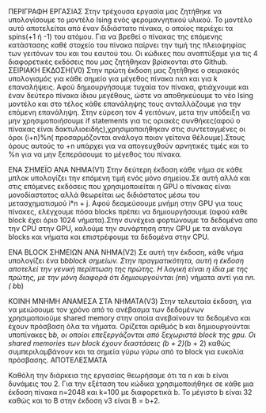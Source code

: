 ΠΕΡΙΓΡΑΦΗ ΕΡΓΑΣΙΑΣ
Στην τρέχουσα εργασία μας ζητήθηκε να υπολογίσουμε το μοντέλο Ising ενός φερομανγητικού υλικού. Το μοντέλο αυτό αποτελείται από έναν διδιάστατο πίνακα, ο οποίος περιέχει τα spins(+1 ή -1) του ατόμου. Για να βρεθεί ο πίνακας της επόμενης κατάστασης καθέ στοχείο του πίνακα παίρνει την τιμή της πλειοψηφίας των γειτόνων του και του εαυτού του. Οι κώδικες που αναπτύξαμε για τις 4 διαφορετικές εκδόσεις που μας ζητήθηκαν βρίσκονται στo Github.
ΣΕΙΡΙΑΚΗ ΕΚΔΟΣΗ(V0)
Στην πρώτη έκδοση μας ζητήθηκε ο σειριακός υπολογισμός για κάθε σημείο για μέγεθος πίνακα nxn και για k επαναλήψεις. Αφού δημιουργήσουμε τυχαία τον πίνακα, φτιάχνουμε και έναν δεύτερο πίνακα ίδιου μεγέθους, ώστε να αποθηκεύουμε το νέο Ising μοντέλο και στο τέλος κάθε επανάληψης τους ανταλλάζουμε για την επόμενη επανάληψη. Στην εύρεση τον 4 γειτόνων, μετα την υπόδειξη να μην χρησιμοποιήσουμε if statements για τις οριακές συνθήκες(αφού ο πίνακας είναι δακτυλιοειδής),χρησιμοποιήθηκαν στις συντεταγμένες οι όροι (i+n)%n( προσαρμόζονται ανάλογα ποιον γείτονα θέλουμε).Στους όρους αυτούς το +n υπάρχει για να απογευχθούν αρνητικές τιμές και το %n για να μην ξεπεράσουμε το μέγεθος του πίνακα.
     
ΕΝΑ ΣΗΜΕΪΟ ΑΝΑ ΝΗΜΑ(V1)
Στην δεύτερη έκδοση κάθε νήμα σε κάθε μπλοκ υπολογίζει την επόμενη τιμή ενός μόνο σημείου.Σε αυτή αλλά και στις επόμενες εκδόσεις που χρησιμοποιείται η GPU ο πίνακας είναι μονοδίαστατος αλλά θεωρείται ως διδιάστατος μέσω του μετασχηματισμού i*n + j. Αφού δεσμεύσουμε μνήμη στην GPU για τους πίνακες, ελέγχουμε πόσα blocks πρέπει να δημιουργήσουμε (αφού κάθε block έχει όριο 1024 νήματα).Στην συνέχεια φορτώνουμε τα δεδομένα απο την CPU στην GPU, καλούμε την συνάρτηση στην GPU με τα ανάλογα blocks και νήματα και επιστρέφουμε τα δεδομένα στην CPU.

ΕΝΑ BLOCK ΣΗΜΕΙΩΝ ΑΝΑ ΝΗΜΑ(V2)
Σε αυτή την έκδοση, κάθε νήμα υπολογίζει ένα b*bblock σημείων. Στην πραγματικότητα, αυτή η έκδοση αποτελεί την γενική περίπτωση της πρώτης. Η λογική είναι η ίδια με της πρώτης, με την μόνη διαφορά ότι δημιουργούνται
(n*n) νήματα αντί για n*n. ( b*b)

ΚΟΙΝΗ ΜΝΗΜΗ ΑΝΑΜΕΣΑ ΣΤΑ ΝΗΜΑΤΑ(V3)
Στην τελευταία έκδοση, για να μειώσουμε τον χρόνο από το ανέβασμα των δεδομένων χρησιμοποιούμε shared memory στην οποία ανεβαίνουν τα δεδομένα και έχουν πρόσβαση όλα τα νήματα. Ορίζεται αριθμός b και δημιουργούνται υποπίνακες b*b, οι οποίοι επεξεργάζονται από ξεχωριστά block της gpu. Οι shared memories των block έχουν διαστάσεις
(b + 2)*(b + 2) καθώς συμπεριλαμβάνουν και τα σημεία γύρω γύρω από το block για ευκολία πρόσβασης.
ΑΠΟΤΕΛΕΣΜΑΤΑ

Καθόλη την διάρκεια της εργασίας θεωρήσαμε ότι τα n και b είναι δυνάμεις του 2. Για την εξέταση του κώδικα χρησιμοποιήθηκε σε κάθε μια έκδοση
πίνακα n=2048 και k=100 με διαφορετικά b. Το μέγιστο b είναι 32 καθώς και το B στην έκδοση v3 είναι Β = b+2.
